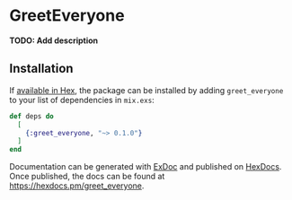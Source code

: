 # GreetEveryone

**TODO: Add description**

## Installation

If [available in Hex](https://hex.pm/docs/publish), the package can be installed
by adding `greet_everyone` to your list of dependencies in `mix.exs`:

```elixir
def deps do
  [
    {:greet_everyone, "~> 0.1.0"}
  ]
end
```

Documentation can be generated with [ExDoc](https://github.com/elixir-lang/ex_doc)
and published on [HexDocs](https://hexdocs.pm). Once published, the docs can
be found at <https://hexdocs.pm/greet_everyone>.

